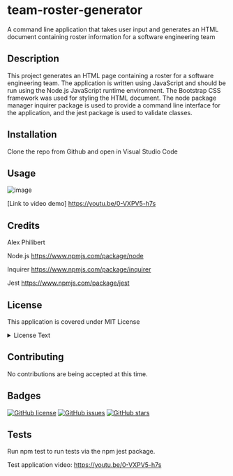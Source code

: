 # team-roster-generator
A command line application that takes user input and generates an HTML document containing roster information for a software engineering team

## Description
This project generates an HTML page containing a roster for a software engineering team.  The application is written using JavaScript and should be run using the Node.js JavaScript runtime environment.  The Bootstrap CSS framework was used for styling the HTML document.  The node package manager inquirer package is used to provide a command line interface for the application, and the jest package is used to validate classes.
  
## Installation
Clone the repo from Github and open in Visual Studio Code


## Usage

![image](https://user-images.githubusercontent.com/60405505/123871950-5e49f800-d902-11eb-8a16-6c60facdb94b.png)


[Link to video demo]  https://youtu.be/0-VXPV5-h7s


  
## Credits

Alex Philibert

Node.js https://www.npmjs.com/package/node

Inquirer https://www.npmjs.com/package/inquirer

Jest https://www.npmjs.com/package/jest



## License
This application is covered under MIT License

<details>
  <summary>
    License Text
  </summary> 

```

Copyright (c) 2021  Alex Philibert

Permission is hereby granted, free of charge, to any person obtaining a copy
of this software and associated documentation files (the "Software"), to deal
in the Software without restriction, including without limitation the rights
to use, copy, modify, merge, publish, distribute, sublicense, and/or sell
copies of the Software, and to permit persons to whom the Software is
furnished to do so, subject to the following conditions:
      
The above copyright notice and this permission notice shall be included in all
copies or substantial portions of the Software.
      
THE SOFTWARE IS PROVIDED "AS IS", WITHOUT WARRANTY OF ANY KIND, EXPRESS OR
IMPLIED, INCLUDING BUT NOT LIMITED TO THE WARRANTIES OF MERCHANTABILITY,
FITNESS FOR A PARTICULAR PURPOSE AND NONINFRINGEMENT. IN NO EVENT SHALL THE
AUTHORS OR COPYRIGHT HOLDERS BE LIABLE FOR ANY CLAIM, DAMAGES OR OTHER
LIABILITY, WHETHER IN AN ACTION OF CONTRACT, TORT OR OTHERWISE, ARISING FROM,
OUT OF OR IN CONNECTION WITH THE SOFTWARE OR THE USE OR OTHER DEALINGS IN THE
SOFTWARE.

```
</details>


## Contributing
No contributions are being accepted at this time.
  
## Badges
[![GitHub license](https://img.shields.io/github/license/pkriengsiri/team-roster-generator)](https://github.com/pkriengsiri/team-roster-generator/blob/main/LICENSE)
[![GitHub issues](https://img.shields.io/github/issues/pkriengsiri/team-roster-generator)](https://github.com/pkriengsiri/team-roster-generator/issues)
[![GitHub stars](https://img.shields.io/github/stars/pkriengsiri/team-roster-generator)](https://github.com/pkriengsiri/team-roster-generator/stargazers)

## Tests
Run npm test to run tests via the npm jest package.

Test application video: https://youtu.be/0-VXPV5-h7s

